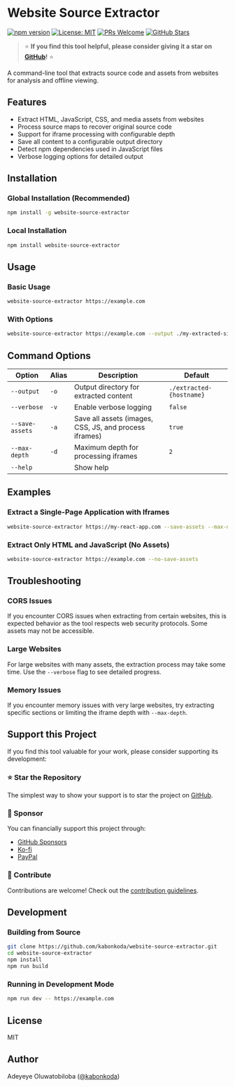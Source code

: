 # Website Source Extractor

[![npm version](https://img.shields.io/npm/v/website-source-extractor.svg)](https://www.npmjs.com/package/website-source-extractor)
[![License: MIT](https://img.shields.io/badge/License-MIT-yellow.svg)](https://opensource.org/licenses/MIT)
[![PRs Welcome](https://img.shields.io/badge/PRs-welcome-brightgreen.svg)](http://makeapullrequest.com)
[![GitHub Stars](https://img.shields.io/github/stars/kabonkoda/website-source-extractor.svg)](https://github.com/kabonkoda/website-source-extractor/stargazers)

> ⭐ **If you find this tool helpful, please consider giving it a star on [GitHub](https://github.com/kabonkoda/website-source-extractor)!** ⭐

A command-line tool that extracts source code and assets from websites for analysis and offline viewing.

## Features

- Extract HTML, JavaScript, CSS, and media assets from websites
- Process source maps to recover original source code
- Support for iframe processing with configurable depth
- Save all content to a configurable output directory
- Detect npm dependencies used in JavaScript files
- Verbose logging options for detailed output

## Installation

### Global Installation (Recommended)

```bash
npm install -g website-source-extractor
```

### Local Installation

```bash
npm install website-source-extractor
```

## Usage

### Basic Usage

```bash
website-source-extractor https://example.com
```

### With Options

```bash
website-source-extractor https://example.com --output ./my-extracted-site --verbose --max-depth 2
```

## Command Options

| Option          | Alias | Description                                            | Default                  |
| --------------- | ----- | ------------------------------------------------------ | ------------------------ |
| `--output`      | `-o`  | Output directory for extracted content                 | `./extracted-{hostname}` |
| `--verbose`     | `-v`  | Enable verbose logging                                 | `false`                  |
| `--save-assets` | `-a`  | Save all assets (images, CSS, JS, and process iframes) | `true`                   |
| `--max-depth`   | `-d`  | Maximum depth for processing iframes                   | `2`                      |
| `--help`        |       | Show help                                              |                          |

## Examples

### Extract a Single-Page Application with Iframes

```bash
website-source-extractor https://my-react-app.com --save-assets --max-depth 2
```

### Extract Only HTML and JavaScript (No Assets)

```bash
website-source-extractor https://example.com --no-save-assets
```

## Troubleshooting

### CORS Issues

If you encounter CORS issues when extracting from certain websites, this is expected behavior as the tool respects web security protocols. Some assets may not be accessible.

### Large Websites

For large websites with many assets, the extraction process may take some time. Use the `--verbose` flag to see detailed progress.

### Memory Issues

If you encounter memory issues with very large websites, try extracting specific sections or limiting the iframe depth with `--max-depth`.

## Support this Project

If you find this tool valuable for your work, please consider supporting its development:

### ⭐ Star the Repository

The simplest way to show your support is to star the project on [GitHub](https://github.com/kabonkoda/website-source-extractor).

### 💖 Sponsor

You can financially support this project through:

- [GitHub Sponsors](https://github.com/sponsors/kabonkoda)
- [Ko-fi](https://ko-fi.com/kabonkoda)
- [PayPal](https://paypal.me/kabonkoda)

### 🤝 Contribute

Contributions are welcome! Check out the [contribution guidelines](CONTRIBUTING.md).

## Development

### Building from Source

```bash
git clone https://github.com/kabonkoda/website-source-extractor.git
cd website-source-extractor
npm install
npm run build
```

### Running in Development Mode

```bash
npm run dev -- https://example.com
```

## License

MIT

## Author

Adeyeye Oluwatobiloba ([@kabonkoda](https://github.com/kabonkoda))
